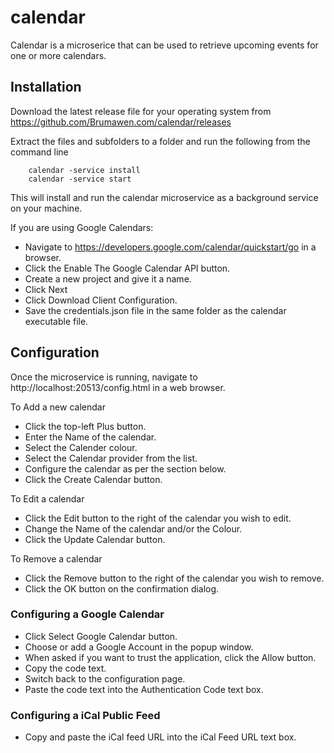 # calendar

Calendar is a microserice that can be used to retrieve upcoming events for one or more calendars.

## Installation

Download the latest release file for your operating system from https://github.com/Brumawen.com/calendar/releases

Extract the files and subfolders to a folder and run the following from the command line

        calendar -service install
        calendar -service start

This will install and run the calendar microservice as a background service on your machine.

If you are using Google Calendars:
* Navigate to https://developers.google.com/calendar/quickstart/go in a browser.
* Click the Enable The Google Calendar API button.
* Create a new project and give it a name.
* Click Next
* Click Download Client Configuration.
* Save the credentials.json file in the same folder as the calendar executable file.

## Configuration

Once the microservice is running, navigate to http://localhost:20513/config.html in a web browser.

To Add a new calendar
* Click the top-left Plus button.
* Enter the Name of the calendar.
* Select the Calender colour.
* Select the Calendar provider from the list.
* Configure the calendar as per the section below.
* Click the Create Calendar button.

To Edit a calendar
* Click the Edit button to the right of the calendar you wish to edit.
* Change the Name of the calendar and/or the Colour.
* Click the Update Calendar button.

To Remove a calendar
* Click the Remove button to the right of the calendar you wish to remove.
* Click the OK button on the confirmation dialog.

### Configuring a Google Calendar

* Click Select Google Calendar button.
* Choose or add a Google Account in the popup window.
* When asked if you want to trust the application, click the Allow button.
* Copy the code text.
* Switch back to the configuration page.
* Paste the code text into the Authentication Code text box.

### Configuring a iCal Public Feed

* Copy and paste the iCal feed URL into the iCal Feed URL text box.
